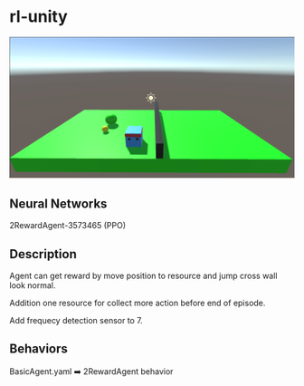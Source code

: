 # rl-unity

![](https://github.com/phantichchai/rl-unity/blob/main/Image/v0.1.2.png)

## Neural Networks
2RewardAgent-3573465 (PPO)

## Description
Agent can get reward by move position to resource and jump cross wall look normal.

Addition one resource for collect more action before end of episode.

Add frequecy detection sensor to 7.

## Behaviors
BasicAgent.yaml :arrow_right: 2RewardAgent behavior
